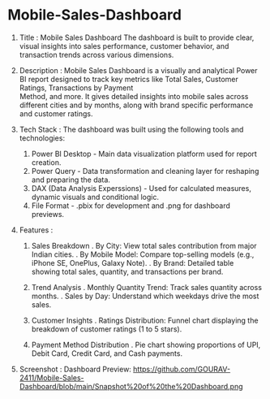 # Mobile-Sales-Dashboard
1. Title :
   Mobile Sales Dashboard
   The dashboard is built to provide clear, visual insights into sales performance, customer behavior, and transaction trends across various dimensions.

3. Description :
   Mobile Sales Dashboard is a visually and analytical Power BI report designed to track key metrics like Total Sales, Customer Ratings, Transactions by Payment     
   Method, and more. It gives detailed insights into mobile sales across different cities and by months, along with brand specific performance and customer ratings.

4. Tech Stack :
   The dashboard was built using the following tools and technologies:
   1. Power BI Desktop - Main data visualization platform used for report creation.
   2. Power Query - Data transformation and cleaning layer for reshaping and preparing the data.
   3. DAX (Data Analysis Experssions) - Used for calculated measures, dynamic visuals and conditional logic.
   4. File Format - .pbix for development and .png for dashboard previews.

5. Features :
   1. Sales Breakdown
    . By City: View total sales contribution from major Indian cities.
    . By Mobile Model: Compare top-selling models (e.g., iPhone SE, OnePlus, Galaxy Note).
    . By Brand: Detailed table showing total sales, quantity, and transactions per brand.

   2. Trend Analysis
    . Monthly Quantity Trend: Track sales quantity across months.
    . Sales by Day: Understand which weekdays drive the most sales.

   3. Customer Insights
    . Ratings Distribution: Funnel chart displaying the breakdown of customer ratings (1 to 5 stars).

   4. Payment Method Distribution
    . Pie chart showing proportions of UPI, Debit Card, Credit Card, and Cash payments.
      
6. Screenshot : 
   Dashboard Preview: https://github.com/GOURAV-2411/Mobile-Sales-Dashboard/blob/main/Snapshot%20of%20the%20Dashboard.png

